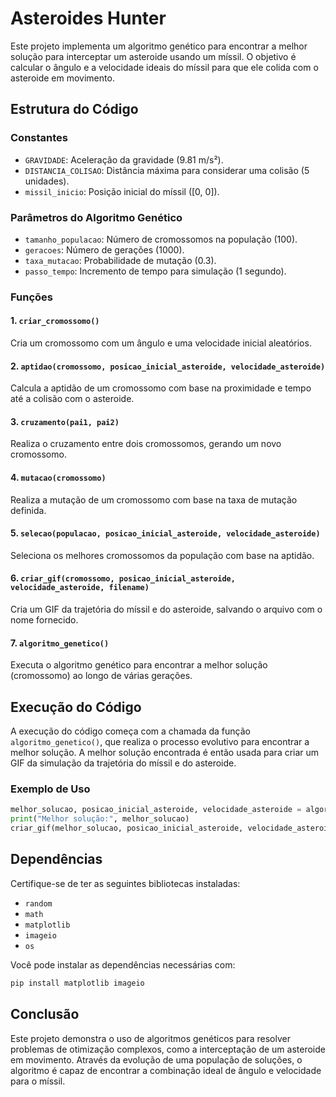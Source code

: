 #  Asteroides Hunter

Este projeto implementa um algoritmo genético para encontrar a melhor solução para interceptar um asteroide usando um míssil. O objetivo é calcular o ângulo e a velocidade ideais do míssil para que ele colida com o asteroide em movimento.

## Estrutura do Código

### Constantes

- `GRAVIDADE`: Aceleração da gravidade (9.81 m/s²).
- `DISTANCIA_COLISAO`: Distância máxima para considerar uma colisão (5 unidades).
- `missil_inicio`: Posição inicial do míssil ([0, 0]).

### Parâmetros do Algoritmo Genético

- `tamanho_populacao`: Número de cromossomos na população (100).
- `geracoes`: Número de gerações (1000).
- `taxa_mutacao`: Probabilidade de mutação (0.3).
- `passo_tempo`: Incremento de tempo para simulação (1 segundo).

### Funções

#### 1. `criar_cromossomo()`

Cria um cromossomo com um ângulo e uma velocidade inicial aleatórios.

#### 2. `aptidao(cromossomo, posicao_inicial_asteroide, velocidade_asteroide)`

Calcula a aptidão de um cromossomo com base na proximidade e tempo até a colisão com o asteroide.

#### 3. `cruzamento(pai1, pai2)`

Realiza o cruzamento entre dois cromossomos, gerando um novo cromossomo.

#### 4. `mutacao(cromossomo)`

Realiza a mutação de um cromossomo com base na taxa de mutação definida.

#### 5. `selecao(populacao, posicao_inicial_asteroide, velocidade_asteroide)`

Seleciona os melhores cromossomos da população com base na aptidão.

#### 6. `criar_gif(cromossomo, posicao_inicial_asteroide, velocidade_asteroide, filename)`

Cria um GIF da trajetória do míssil e do asteroide, salvando o arquivo com o nome fornecido.

#### 7. `algoritmo_genetico()`

Executa o algoritmo genético para encontrar a melhor solução (cromossomo) ao longo de várias gerações.

## Execução do Código

A execução do código começa com a chamada da função `algoritmo_genetico()`, que realiza o processo evolutivo para encontrar a melhor solução. A melhor solução encontrada é então usada para criar um GIF da simulação da trajetória do míssil e do asteroide.

### Exemplo de Uso

```python
melhor_solucao, posicao_inicial_asteroide, velocidade_asteroide = algoritmo_genetico()
print("Melhor solução:", melhor_solucao)
criar_gif(melhor_solucao, posicao_inicial_asteroide, velocidade_asteroide)
```

## Dependências

Certifique-se de ter as seguintes bibliotecas instaladas:

- `random`
- `math`
- `matplotlib`
- `imageio`
- `os`

Você pode instalar as dependências necessárias com:

```bash
pip install matplotlib imageio
```

## Conclusão

Este projeto demonstra o uso de algoritmos genéticos para resolver problemas de otimização complexos, como a interceptação de um asteroide em movimento. Através da evolução de uma população de soluções, o algoritmo é capaz de encontrar a combinação ideal de ângulo e velocidade para o míssil.
